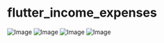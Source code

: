 # flutter_income_expenses

![Image](screenshot/All_Transaction_image.png)
![Image](screenshot/Expense_image.png)
![Image](screenshot/income_image.png)
![Image](screenshot/Transactiontypeimage.png)